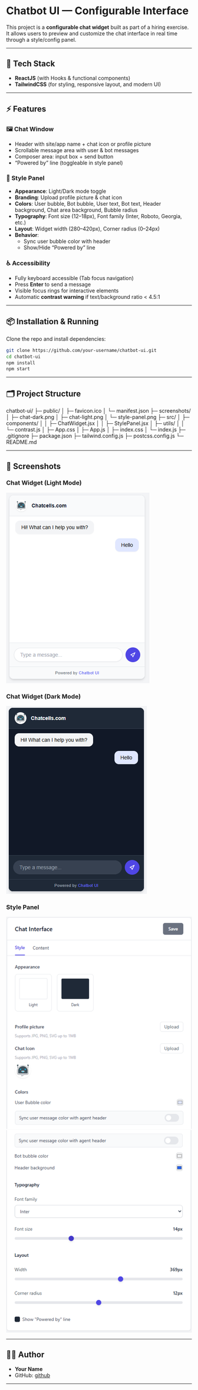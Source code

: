 # Chatbot UI — Configurable Interface

This project is a **configurable chat widget** built as part of a hiring exercise.  
It allows users to preview and customize the chat interface in real time through a style/config panel.  

---

## 🚀 Tech Stack
- **ReactJS** (with Hooks & functional components)  
- **TailwindCSS** (for styling, responsive layout, and modern UI)  

---

## ⚡ Features

### 🖼 Chat Window
- Header with site/app name + chat icon or profile picture  
- Scrollable message area with user & bot messages  
- Composer area: input box + send button  
- “Powered by” line (toggleable in style panel)  

### 🎨 Style Panel
- **Appearance**: Light/Dark mode toggle  
- **Branding**: Upload profile picture & chat icon  
- **Colors**: User bubble, Bot bubble, User text, Bot text, Header background, Chat area background, Bubble radius  
- **Typography**: Font size (12–18px), Font family (Inter, Roboto, Georgia, etc.)  
- **Layout**: Widget width (280–420px), Corner radius (0–24px)  
- **Behavior**:  
  - Sync user bubble color with header  
  - Show/Hide “Powered by” line  

### ♿ Accessibility
- Fully keyboard accessible (Tab focus navigation)  
- Press **Enter** to send a message  
- Visible focus rings for interactive elements  
- Automatic **contrast warning** if text/background ratio < 4.5:1  

---

## 📦 Installation & Running

Clone the repo and install dependencies:

```bash
git clone https://github.com/your-username/chatbot-ui.git
cd chatbot-ui
npm install
npm start
```


---

## 🗂️ Project Structure

chatbot-ui/
 ├─ public/
 │   ├─ favicon.ico
 │   └─ manifest.json
 ├─ screenshots/
 │   ├─ chat-dark.png
 │   ├─ chat-light.png
 │   └─ style-panel.png
 ├─ src/
 │   ├─ components/
 │   │   ├─ ChatWidget.jsx
 │   │   ├─ StylePanel.jsx
 │   ├─ utils/
 │   │   └─ contrast.js
 │   ├─ App.css
 │   ├─ App.js
 │   ├─ index.css
 │   └─ index.js
 ├─ .gitignore
 ├─ package.json
 ├─ tailwind.config.js
 ├─ postcss.config.js
 └─ README.md

---

## 📸 Screenshots

### Chat Widget (Light Mode)
![Light Mode Screenshot](./screenshots/chat-light.png)

### Chat Widget (Dark Mode)
![Dark Mode Screenshot](./screenshots/chat-dark.png)

### Style Panel
![Style Panel Screenshot](./screenshots/style-panel_01.png)
![Style Panel Screenshot](./screenshots/style-panel_02.png)

---

## 👨‍💻 Author

- **Your Name**  
- GitHub:  [github](https://github.com/Vikasprajapat1602)

---
